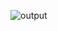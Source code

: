 ![output](https://github.com/kirubadeveloper/To-Do-App/assets/80045274/e9039e29-2d6d-4bbc-b234-ebcfb7c9ae37)
